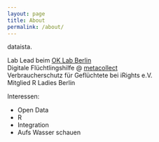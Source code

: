 ```yaml
---
layout: page
title: About
permalink: /about/
---
```


dataista.

Lab Lead beim [OK Lab Berlin](www.codefor.de/berlin/)  
Digitale Flüchtlingshilfe @ [metacollect](www.metacollect.org/)  
Verbraucherschutz für Geflüchtete bei iRights e.V.  
Mitglied R Ladies Berlin

Interessen:
- Open Data
- R
- Integration
- Aufs Wasser schauen

